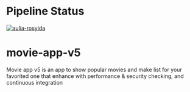 # Pipeline Status
[![aulia-rosyida](https://circleci.com/gh/aulia-rosyida/MySimpleCleanArchitecture.svg?style=svg)](https://circleci.com/gh/aulia-rosyida/MySimpleCleanArchitecture)

# movie-app-v5
Movie app v5 is an app to show popular movies and make list for your favorited one that enhance with performance &amp; security checking, and continuous integration
